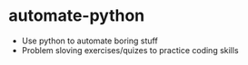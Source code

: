 # automate-python

- Use python to automate boring stuff 
- Problem sloving exercises/quizes to practice coding skills
